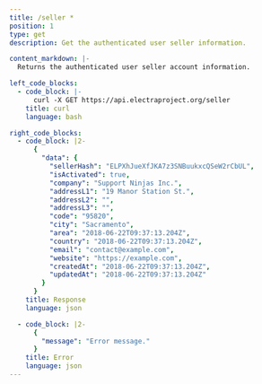 ```yaml
---
title: /seller *
position: 1
type: get
description: Get the authenticated user seller information.

content_markdown: |-
  Returns the authenticated user seller account information.

left_code_blocks:
  - code_block: |-
      curl -X GET https://api.electraproject.org/seller
    title: curl
    language: bash

right_code_blocks:
  - code_block: |2-
      {
        "data": {
          "sellerHash": "ELPXhJueXfJKA7z3SNBuukxcQSeW2rCbUL",
          "isActivated": true,
          "company": "Support Ninjas Inc.",
          "addressL1": "19 Manor Station St.",
          "addressL2": "",
          "addressL3": "",
          "code": "95820",
          "city": "Sacramento",
          "area": "2018-06-22T09:37:13.204Z",
          "country": "2018-06-22T09:37:13.204Z",
          "email": "contact@example.com",
          "website": "https://example.com",
          "createdAt": "2018-06-22T09:37:13.204Z",
          "updatedAt": "2018-06-22T09:37:13.204Z"
        }
      }
    title: Response
    language: json

  - code_block: |2-
      {
        "message": "Error message."
      }
    title: Error
    language: json
---
```

